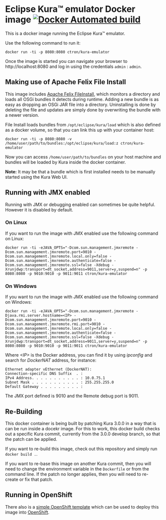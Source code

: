# Eclipse Kura™ emulator Docker image [![Docker Automated build](https://img.shields.io/docker/automated/ctron/kura-emulator.svg)](https://hub.docker.com/r/ctron/kura-emulator/)

This is a docker image running the Eclipse Kura™ emulator.

Use the following command to run it:

    docker run -ti -p 8080:8080 ctron/kura-emulator

Once the image is started you can navigate your browser to http://localhost:8080 and log in using the credentials `admin` : `admin`.

## Making use of Apache Felix File Install

This image includes [Apache Felix FileInstall](https://felix.apache.org/documentation/subprojects/apache-felix-file-install.html "Apache Felix File Install"),
which monitors a directory and loads all OSGi bundles it detects during runtime. Adding a new bundle is
as easy as dropping an OSGi JAR file into a directory. Uninstalling is done by deleting the file and updates
are simply done by overwriting the bundle with a newer version.

File Install loads bundles from `/opt/eclipse/kura/load` which is also defined as a docker volume,
so that you can link this up with your container host:

    docker run -ti -p 8080:8080 -v /home/user/path/to/bundles:/opt/eclipse/kura/load:z ctron/kura-emulator

Now you can access `/home/user/path/to/bundles` on your host machine and bundles will be loaded
by Kura inside the docker container.

**Note:** It may be that a bundle which is first installed needs to be manually started using the Kura Web UI.

## Running with JMX enabled

Running with JMX or debugging enabled can sometimes be quite helpful. However it is disabled by default. 

### On Linux

If you want to run the image with JMX enabled use the following command on Linux:

    docker run -ti -eJAVA_OPTS="-Dcom.sun.management.jmxremote -Dcom.sun.management.jmxremote.port=9010 -Dcom.sun.management.jmxremote.local.only=false -Dcom.sun.management.jmxremote.authenticate=false -Dcom.sun.management.jmxremote.ssl=false -Xdebug -Xrunjdwp:transport=dt_socket,address=9011,server=y,suspend=n" -p 8080:8080 -p 9010:9010 -p 9011:9011 ctron/kura-emulator

### On Windows

If you want to run the image with JMX enabled use the following command on Windows: 

    docker run -ti -eJAVA_OPTS="-Dcom.sun.management.jmxremote -Djava.rmi.server.hostname=<IP> -Dcom.sun.management.jmxremote.port=9010 -Dcom.sun.management.jmxremote.rmi.port=9010 -Dcom.sun.management.jmxremote.local.only=false -Dcom.sun.management.jmxremote.authenticate=false -Dcom.sun.management.jmxremote.ssl=false -Xdebug -Xrunjdwp:transport=dt_socket,address=9011,server=y,suspend=n" -p 8080:8080 -p 9010:9010 -p 9011:9011 ctron/kura-emulator

Where *\<IP\>* is the Docker address, you can find it by using *ipconfig* and search for *DockerNAT* address, for instance:

    Ethernet adapter vEthernet (DockerNAT):
    Connection-specific DNS Suffix  . :
    IPv4 Address. . . . . . . . . . . : 10.0.75.1
    Subnet Mask . . . . . . . . . . . : 255.255.255.0
    Default Gateway . . . . . . . . . :
    
The JMX port defined is 9010 and the Remote debug port is 9011.

## Re-Building

This docker container is being built by patching Kura 3.0.0 in a way that is can be run inside
a docekr image. For this to work, this docker build checks out a specific Kura commit, currently from
the 3.0.0 develop branch, so that the patch can be applied.

If you want to re-build this image, check out this repository and simply run `docker build .`.

If you want to re-base this image on another Kura commit, then you will need to change the environment
variable in the `Dockerfile` or from the command line. If the patch no longer applies, then you will
need to re-create or fix that patch.

## Running in OpenShift

There also is a [simple OpenShift template](openshift/README.md)  which can be used to deploy this image into [OpenShift](https://www.openshift.org/).
